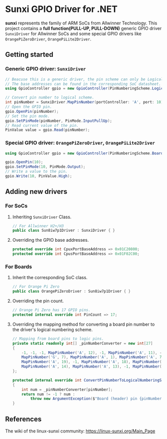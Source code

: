 # Sunxi GPIO Driver for .NET

**sunxi** represents the family of ARM SoCs from Allwinner Technology. This project contains a **full function(PULL-UP, PULL-DOWN)** generic GPIO driver `SunxiDriver` for Allwinner SoCs and some special GPIO drivers like `OrangePiZeroDriver`, `OrangePiLite2Driver`.

## Getting started

### Generic GPIO driver: `SunxiDriver`

```C#
// Beacuse this is a generic driver, the pin scheme can only be Logical.
// The base addresses can be found in the corresponding SoC datasheet.
using GpioController gpio = new GpioController(PinNumberingScheme.Logical, new SunxiDriver(cpuxPortBaseAddress: 0x01C20800, cpusPortBaseAddress: 0x01F02C00));

// Convert pin number to logical scheme.
int pinNumber = SunxiDriver.MapPinNumber(portController: 'A', port: 10);
// Open the GPIO pin.
gpio.OpenPin(pinNumber);
// Set the pin mode.
gpio.SetPinMode(pinNumber, PinMode.InputPullUp);
// Read current value of the pin.
PinValue value = gpio.Read(pinNumber);
```

### Special GPIO driver: `OrangePiZeroDriver`, `OrangePiLite2Driver`

```C#
using GpioController gpio = new GpioController(PinNumberingScheme.Board, new OrangePiZeroDriver());

gpio.OpenPin(10);
gpio.SetPinMode(10, PinMode.Output);
// Write a value to the pin.
gpio.Write(10, PinValue.High);
```

## Adding new drivers

### For SoCs

1. Inheriting `SunxiDriver` Class.
    ```C#
    // For Allwinner H2+/H3
    public class Sun8iw7p1Driver : SunxiDriver { }
    ```
2. Overriding the GPIO base addresses.
    ```C#
    protected override int CpuxPortBaseAddress => 0x01C20800;
    protected override int CpusPortBaseAddress => 0x01F02C00;
    ```

### For Boards

1. Inherit the corresponding SoC class.
    ```C#
    // For Orange Pi Zero
    public class OrangePiZeroDriver : Sun8iw7p1Driver { }
    ```
2. Overriding the pin count.
    ```C#
    // Orange Pi Zero has 17 GPIO pins.
    protected internal override int PinCount => 17;
    ```
3. Overriding the mapping method for converting a board pin number to the driver's logical numbering scheme.
    ```C#
    // Mapping from board pins to logic pins.
    private static readonly int[] _pinNumberConverter = new int[27]
    {
        -1, -1, -1, MapPinNumber('A', 12), -1, MapPinNumber('A', 11), -1, MapPinNumber('A', 6), MapPinNumber('G', 6), -1,
        MapPinNumber('G', 7), MapPinNumber('A', 1), MapPinNumber('A', 7), MapPinNumber('A', 0), -1, MapPinNumber('A', 3),
        MapPinNumber('A', 19), -1, MapPinNumber('A', 18), MapPinNumber('A', 15), -1, MapPinNumber('A', 16), MapPinNumber('A', 2),
        MapPinNumber('A', 14), MapPinNumber('A', 13), -1, MapPinNumber('A', 10)
    };

    protected internal override int ConvertPinNumberToLogicalNumberingScheme(int pinNumber)
    {
        int num = _pinNumberConverter[pinNumber];
        return num != -1 ? num : 
            throw new ArgumentException($"Board (header) pin {pinNumber} is not a GPIO pin on the {GetType().Name} device.", nameof(pinNumber));
    }
    ```

## References

The wiki of the linux-sunxi community: https://linux-sunxi.org/Main_Page